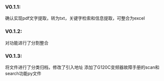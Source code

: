 ### V0.1.1:
确认实现pdf文字提取，转为txt，关键字检索和信息提取，可整合为excel

### V0.1.2:
对功能进行了分割整合

### V0.1.3:
将文件进行了分类归档，修改了引入地址
添加了G120C变频器故障手册的scan和search功能py文件
